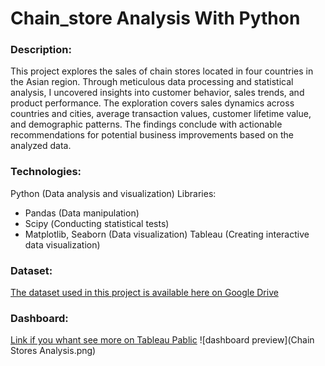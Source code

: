 # Chain_store Analysis With Python
### Description:
This project explores the sales of chain stores located in four countries in the Asian region. Through meticulous data processing and statistical analysis, I uncovered insights into customer behavior, sales trends, and product performance. The exploration covers sales dynamics across countries and cities, average transaction values, customer lifetime value, and demographic patterns. The findings conclude with actionable recommendations for potential business improvements based on the analyzed data. 

### Technologies:
Python (Data analysis and visualization)
  Libraries:
  - Pandas (Data manipulation)
  - Scipy (Сonducting statistical tests)
  - Matplotlib, Seaborn (Data visualization)
Tableau (Creating interactive data visualization)

### Dataset:
[The dataset used in this project is available here on Google Drive](https://docs.google.com/spreadsheets/d/1joHSbl4EcTeb_TVdLEHikyT-i1gCUBhc/edit?usp=sharing&ouid=104142303118575021731&rtpof=true&sd=true)

### Dashboard:
[Link if you whant see more on Tableau Pablic](https://public.tableau.com/views/ChainStoresAnalysis/ChainStoresAnalysis?:language=en-US&:sid=&:display_count=n&:origin=viz_share_link)
![dashboard preview](Chain Stores Analysis.png)
